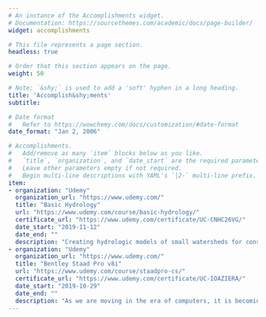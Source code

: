 ```yaml
---
# An instance of the Accomplishments widget.
# Documentation: https://sourcethemes.com/academic/docs/page-builder/
widget: accomplishments

# This file represents a page section.
headless: true

# Order that this section appears on the page.
weight: 50

# Note: `&shy;` is used to add a 'soft' hyphen in a long heading.
title: 'Accomplish&shy;ments'
subtitle:

# Date format
#   Refer to https://wowchemy.com/docs/customization/#date-format
date_format: "Jan 2, 2006"

# Accomplishments.
#   Add/remove as many `item` blocks below as you like.
#   `title`, `organization`, and `date_start` are the required parameters.
#   Leave other parameters empty if not required.
#   Begin multi-line descriptions with YAML's `|2-` multi-line prefix.
item:
- organization: "Udemy"
  organization_url: "https://www.udemy.com/"
  title: "Basic Hydrology"
  url: "https://www.udemy.com/course/basic-hydrology/"
  certificate_url: "https://www.udemy.com/certificate/UC-CNHC26VG/"
  date_start: "2019-11-12"
  date_end: ""
  description: "Creating hydrologic models of small watersheds for conservation bmps, leveraging the power of GIS."
- organization: "Udemy"
  organization_url: "https://www.udemy.com/"
  title: "Bentley Staad Pro v8i"
  url: "https://www.udemy.com/course/staadpro-cs/"
  certificate_url: "https://www.udemy.com/certificate/UC-IOAZIERA/"
  date_start: "2019-10-29"
  date_end: ""
  description: "As we are moving in the era of computers, it is becoming very essential to learn different softwares useful in civil engineering as well. As world is demanding for more beautiful, more strong, yet more simple structure, engineers are leaning towards using softwares to try out different possibilities of best outcome. For Structural Engineer, now a days for designing buildings of 80 storey or even 110 storeys, manual calculations are becoming completed for analysis purpose. BENTLEY's STAAD-PRO v8i is a structural designing software used around the globe for this purpose."
---
```

